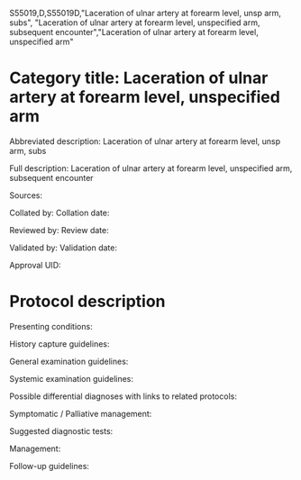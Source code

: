 S55019,D,S55019D,"Laceration of ulnar artery at forearm level, unsp arm, subs", "Laceration of ulnar artery at forearm level, unspecified arm, subsequent encounter","Laceration of ulnar artery at forearm level, unspecified arm"
# Category title: Laceration of ulnar artery at forearm level, unspecified arm

Abbreviated description: Laceration of ulnar artery at forearm level, unsp arm, subs

Full description: Laceration of ulnar artery at forearm level, unspecified arm, subsequent encounter

Sources:

Collated by:
Collation date:

Reviewed by:
Review date:

Validated by:
Validation date:

Approval UID:

# Protocol description

Presenting conditions:

History capture guidelines:

General examination guidelines:

Systemic examination guidelines:

Possible differential diagnoses with links to related protocols:

Symptomatic / Palliative management:

Suggested diagnostic tests:

Management:

Follow-up guidelines:
